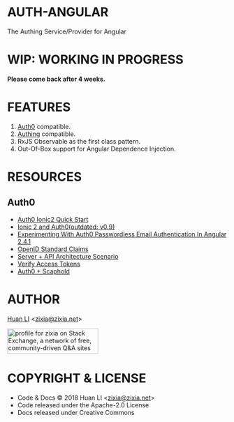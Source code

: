 # AUTH-ANGULAR
The Authing Service/Provider for Angular

# WIP: WORKING IN PROGRESS

**Please come back after 4 weeks.**

# FEATURES

1. [Auth0](https://auth0.com/) compatible.
1. [Authing](https://authing.cn/) compatible.
1. RxJS Observable as the first class pattern.
1. Out-Of-Box support for Angular Dependence Injection.

# RESOURCES

## Auth0

* [Auth0 Ionic2 Quick Start](https://auth0.com/docs/quickstart/native/ionic2)
* [Ionic 2 and Auth0(outdated: v0.9)](http://blog.ionic.io/ionic-2-and-auth0/)
* [Experimenting With Auth0 Passwordless Email Authentication In Angular 2.4.1](https://www.bennadel.com/blog/3207-experimenting-with-auth0-passwordless-email-authentication-in-angular-2-4-1.htm)
* [OpenID Standard Claims](https://openid.net/specs/openid-connect-core-1_0.html#StandardClaims)
* [Server + API Architecture Scenario](https://auth0.com/docs/architecture-scenarios/application/server-api)
* [Verify Access Tokens](https://auth0.com/docs/api-auth/tutorials/verify-access-token)
* [Auth0 + Scaphold](https://scaphold.io/community/questions/scaphold-social-login/)

# AUTHOR

[Huan LI](http://linkedin.com/in/zixia) \<zixia@zixia.net\>

<a href="https://stackexchange.com/users/265499">
  <img src="https://stackexchange.com/users/flair/265499.png" width="208" height="58" alt="profile for zixia on Stack Exchange, a network of free, community-driven Q&amp;A sites" title="profile for zixia on Stack Exchange, a network of free, community-driven Q&amp;A sites">
</a>

# COPYRIGHT & LICENSE

* Code & Docs © 2018 Huan LI \<zixia@zixia.net\>
* Code released under the Apache-2.0 License
* Docs released under Creative Commons
